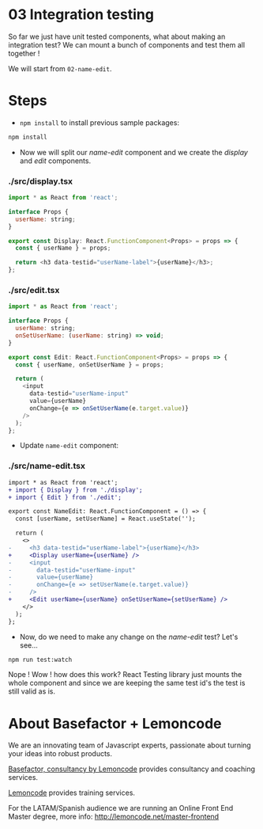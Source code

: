 # 03 Integration testing

So far we just have unit tested components, what about making an integration test?
We can mount a bunch of components and test them all together !

We will start from `02-name-edit`.

# Steps

- `npm install` to install previous sample packages:

```bash
npm install
```

- Now we will split our _name-edit_ component and we create the _display_ and _edit_ components.

### ./src/display.tsx

```javascript
import * as React from 'react';

interface Props {
  userName: string;
}

export const Display: React.FunctionComponent<Props> = props => {
  const { userName } = props;

  return <h3 data-testid="userName-label">{userName}</h3>;
};
```

### ./src/edit.tsx

```javascript
import * as React from 'react';

interface Props {
  userName: string;
  onSetUserName: (userName: string) => void;
}

export const Edit: React.FunctionComponent<Props> = props => {
  const { userName, onSetUserName } = props;

  return (
    <input
      data-testid="userName-input"
      value={userName}
      onChange={e => onSetUserName(e.target.value)}
    />
  );
};
```

- Update `name-edit` component:

### ./src/name-edit.tsx

```diff
import * as React from 'react';
+ import { Display } from './display';
+ import { Edit } from './edit';

export const NameEdit: React.FunctionComponent = () => {
  const [userName, setUserName] = React.useState('');

  return (
    <>
-     <h3 data-testid="userName-label">{userName}</h3>
+     <Display userName={userName} />
-     <input
-       data-testid="userName-input"
-       value={userName}
-       onChange={e => setUserName(e.target.value)}
-     />
+     <Edit userName={userName} onSetUserName={setUserName} />
    </>
  );
};

```

- Now, do we need to make any change on the _name-edit_ test? Let's see...

```bash
npm run test:watch
```

Nope ! Wow ! how does this work? React Testing library just mounts the whole component and since we are keeping the same test id's the test is still valid as is.

# About Basefactor + Lemoncode

We are an innovating team of Javascript experts, passionate about turning your ideas into robust products.

[Basefactor, consultancy by Lemoncode](http://www.basefactor.com) provides consultancy and coaching services.

[Lemoncode](http://lemoncode.net/services/en/#en-home) provides training services.

For the LATAM/Spanish audience we are running an Online Front End Master degree, more info: http://lemoncode.net/master-frontend
